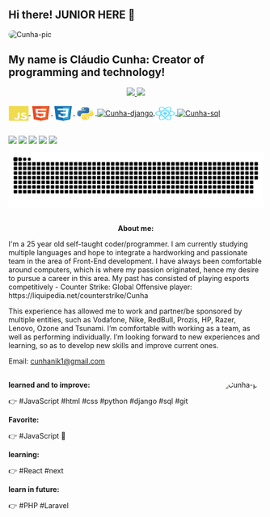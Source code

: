 ## Hi there! JUNIOR HERE 👋
<img alt="Cunha-pic" height="200" style="border-radius:50px;" src="https://i.gyazo.com/d14cd80f118bf5392c33d625bb34a250.png">


## My name is Cláudio Cunha: Creator of programming and technology!
<div align="center">
  <a href="https://github.com/cunhanik">
  <img height="180em" src="https://github-readme-stats.vercel.app/api?username=cunhanik&show_icons=true&theme=dracula&include_all_commits=false&count_private=true"/>
  <img height="180em" src="https://github-readme-stats.vercel.app/api/top-langs/?username=cunhanik&layout=compact&langs_count=7&theme=dracula"/>
</div>
<div style="display: inline_block"><br>
  <img align="center" alt="Cunha-Js" height="30" width="40" src="https://raw.githubusercontent.com/devicons/devicon/master/icons/javascript/javascript-plain.svg">
  <img align="center" alt="Cunha-HTML" height="30" width="40" src="https://raw.githubusercontent.com/devicons/devicon/master/icons/html5/html5-original.svg">
  <img align="center" alt="Cunha-CSS" height="30" width="40" src="https://raw.githubusercontent.com/devicons/devicon/master/icons/css3/css3-original.svg">
  <img align="center" alt="Cunha-Python" height="30" width="40" src="https://raw.githubusercontent.com/devicons/devicon/master/icons/python/python-original.svg">
  <img align="center" alt="Cunha-django" height="30" width="40" src="https://cdn.jsdelivr.net/gh/devicons/devicon/icons/django/django-plain-wordmark.svg">
  <img align="center" alt="Cunha-React" height="30" width="40" src="https://raw.githubusercontent.com/devicons/devicon/master/icons/react/react-original.svg">
  <img align="center" alt="Cunha-sql" height="30" width="40" src="https://cdn.jsdelivr.net/gh/devicons/devicon/icons/microsoftsqlserver/microsoftsqlserver-plain-wordmark.svg">
</div>
  
  ##
 
<div> 
  <a href="https://www.youtube.com/c/ClaudioCunha10" target="_blank"><img src="https://img.shields.io/badge/YouTube-FF0000?style=for-the-badge&logo=youtube&logoColor=white" target="_blank"></a>
  <a href="https://www.instagram.com/cunha_csgo/" target="_blank"><img src="https://img.shields.io/badge/-Instagram-%23E4405F?style=for-the-badge&logo=instagram&logoColor=white" target="_blank"></a>
 	<a href="https://www.twitch.tv/cunha_csgo" target="_blank"><img src="https://img.shields.io/badge/Twitch-9146FF?style=for-the-badge&logo=twitch&logoColor=white" target="_blank"></a>
  <a href = "mailto:cunhanik1@gmail.com"><img src="https://img.shields.io/badge/-Gmail-%23333?style=for-the-badge&logo=gmail&logoColor=white" target="_blank"></a>
  <a href="https://www.linkedin.com/in/claudio-nogueira-da-cunha-40390120b/" target="_blank"><img src="https://img.shields.io/badge/-LinkedIn-%230077B5?style=for-the-badge&logo=linkedin&logoColor=white" target="_blank"></a> 
 
  ![Snake animation](https://github.com/cunhanik/cunhanik/blob/output/github-contribution-grid-snake.svg)
 ##
 
 <p align="center">
  <strong>About me:</strong
 </p>
 <p>
  I'm a 25 year old self-taught coder/programmer. I am currently studying multiple languages and hope to integrate a hardworking and passionate team in the area of Front-End development.
I have always been comfortable around computers, which is where my passion originated, hence my desire to pursue a career in this area.
My past has consisted of playing esports competitively - Counter Strike: Global Offensive player: https://liquipedia.net/counterstrike/Cunha

This experience has allowed me to work and partner/be sponsored by multiple entities, such as Vodafone, Nike, RedBull, Prozis, HP, Razer, Lenovo, Ozone and Tsunami.
I’m comfortable with working as a team, as well as performing individually. I’m looking forward to new experiences and learning, so as to develop new skills and improve current ones.

Email: cunhanik1@gmail.com

##
<div>
<img align="right" alt="Cunha-pic" height="200" style="border-radius:50px;" src="https://i.gyazo.com/29a0c8c798321cb06aa9cb36c41af592.jpg">

<strong>learned and to improve:</strong>

👉 #JavaScript
#html
#css
#python
#django
#sql
#git

<strong>Favorite:</strong>

👉 #JavaScript 🤍

<strong>learning:</strong>

👉 #React
#next

<strong>learn in future:</strong>

👉 #PHP
#Laravel
</div>
 
 ##

